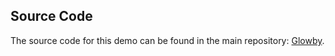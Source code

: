 ## Source Code

The source code for this demo can be found in the main repository: [Glowby](https://github.com/glowbom/glowby).
